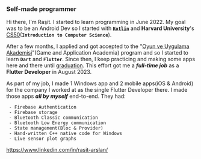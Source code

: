 ### Self-made programmer

Hi there, I'm Raşit.
I started to learn programming in June 2022. My goal was to be an Android Dev so I started with [**`Kotlin`**](https://hyperskill.org/profile/273853626) and **Harvard University**'s [CS50](https://cs50.harvard.edu/x/2022/)(**`Introduction to Computer Science`**).

After a few months, I applied and got accepted to the "[Oyun ve Uygulama Akademisi](https://oyunveuygulamaakademisi.com/)"(Game and Application Academia) program and so I started to learn **`Dart`** and **`Flutter`**. Since then, I keep practicing and making some apps here and there until [graduation](https://verified.sertifier.com/en/verify/61656387413922/). This effort got me a **_full-time job_** as a **Flutter Developer** in August 2023. 

As part of my job, I made 1 Windows app and 2 mobile apps(iOS & Android) for the company I worked at as the single Flutter Developer there. I made those apps **_all by myself_** end-to-end.
They  had:
```
 - Firebase Authentication
 - Firebase storage
 - Bluetooth Classic communication
 - Bluetooth Low Energy communication
 - State management(Bloc & Provider)
 - Hand-written C++ native code for Windows
 - Live sensor plot graphs
```


https://www.linkedin.com/in/rasit-arslan/


<!--
**KatayR/KatayR** is a ✨ _special_ ✨ repository because its `README.md` (this file) appears on your GitHub profile.

Here are some ideas to get you started:

- 🔭 I’m currently working on ...
- 🌱 I’m currently learning ...
- 👯 I’m looking to collaborate on ...
- 🤔 I’m looking for help with ...
- 💬 Ask me about ...
- 📫 How to reach me: ...
- 😄 Pronouns: ...
- ⚡ Fun fact: ...
-->
